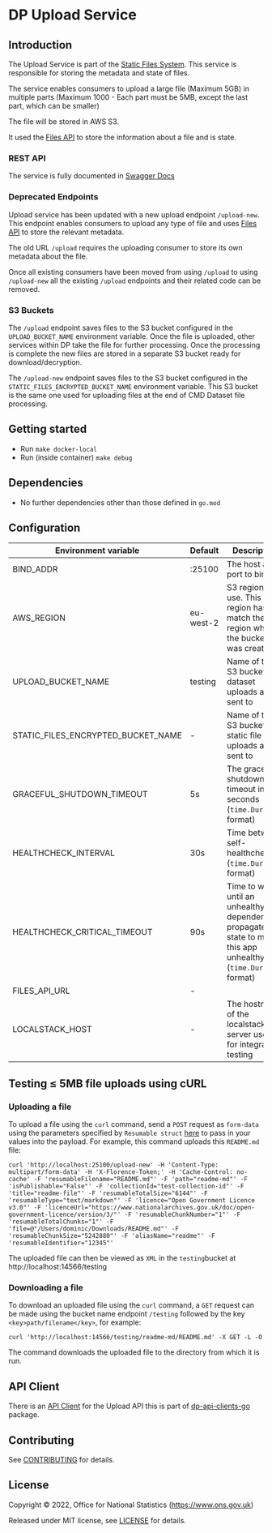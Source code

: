 # DP Upload Service

## Introduction

The Upload Service is part of the [Static Files System](https://github.com/ONSdigital/dp-static-files-compose).
This service is responsible for storing the metadata and state of files.

The service enables consumers to upload a large file (Maximum 5GB) in multiple parts (Maximum 1000 - Each part must be
5MB, except the last part, which can be smaller)

The file will be stored in AWS S3.

It used the [Files API](https://github.com/ONSdigital/dp-files-api) to store the information about a file and is state.

### REST API

The service is fully documented in [Swagger Docs](swagger.yaml)

### Deprecated Endpoints

Upload service has been updated with a new upload endpoint `/upload-new`. This endpoint enables consumers to upload any
type of file and uses [Files API](https://github.com/ONSdigital/dp-files-api) to store the relevant metadata.

The old URL `/upload` requires the uploading consumer to store its own metadata about the file.

Once all existing consumers have been moved from using `/upload` to using `/upload-new` all the existing `/upload`
endpoints
and their related code can be removed.

### S3 Buckets

The `/upload` endpoint saves files to the S3 bucket configured in the `UPLOAD_BUCKET_NAME` environment
variable. Once the file
is uploaded, other services within DP take the file for further processing. Once the processing is complete the new files
are stored in a separate S3 bucket ready for download/decryption.

The `/upload-new` endpoint saves files to the S3 bucket configured in
the `STATIC_FILES_ENCRYPTED_BUCKET_NAME` environment
variable. This S3 bucket is the same one used for uploading files at the end of CMD Dataset file processing.

## Getting started

* Run `make docker-local`
* Run (inside container) `make debug`

## Dependencies

* No further dependencies other than those defined in `go.mod`

## Configuration

| Environment variable               | Default               | Description                                                                                                        |
|------------------------------------|-----------------------|--------------------------------------------------------------------------------------------------------------------|
| BIND_ADDR                          | :25100                | The host and port to bind to                                                                                       |
| AWS_REGION                         | eu-west-2             | S3 region to use. This region has to match the region where the bucket was created                                 |
| UPLOAD_BUCKET_NAME                 | testing               | Name of the S3 bucket that dataset uploads are sent to                                                             | 
| STATIC_FILES_ENCRYPTED_BUCKET_NAME | -                     | Name of the S3 bucket that static file uploads are sent to                                                         | 
| GRACEFUL_SHUTDOWN_TIMEOUT          | 5s                    | The graceful shutdown timeout in seconds (`time.Duration` format)                                                  |
| HEALTHCHECK_INTERVAL               | 30s                   | Time between self-healthchecks (`time.Duration` format)                                                            |
| HEALTHCHECK_CRITICAL_TIMEOUT       | 90s                   | Time to wait until an unhealthy dependent propagates its state to make this app unhealthy (`time.Duration` format) |
| FILES_API_URL                      | -                     |                                                                                                                    |
| LOCALSTACK_HOST                    | -                     | The hostname of the localstack server used for integration testing                                                 |

## Testing ≤ 5MB file uploads using cURL

### Uploading a file

To upload a file using the `curl` command, send a `POST` request as `form-data` using the parameters specified by `Resumable struct` [here](upload/upload.go) to pass in your values into the payload. For example, this command uploads this `README.md` file:

```
curl 'http://localhost:25100/upload-new' -H 'Content-Type: multipart/form-data' -H 'X-Florence-Token;' -H 'Cache-Control: no-cache' -F 'resumableFilename="README.md"' -F 'path="readme-md"' -F 'isPublishable="False"' -F 'collectionId="test-collection-id"' -F 'title="readme-file"' -F 'resumableTotalSize="6144"' -F 'resumableType="text/markdown"' -F 'licence="Open Government Licence v3.0"' -F 'licenceUrl="https://www.nationalarchives.gov.uk/doc/open-government-licence/version/3/"' -F 'resumableChunkNumber="1"' -F 'resumableTotalChunks="1"' -F 'file=@"/Users/dominic/Downloads/README.md"' -F 'resumableChunkSize="5242880"' -F 'aliasName="readme"' -F 'resumableIdentifier="12345"'
```
The uploaded file can then be viewed as `XML` in the `testing`bucket at http://localhost:14566/testing


### Downloading a file

To download an uploaded file using the `curl` command, a `GET` request can be made using the bucket name endpoint `/testing` followed by the key `<key>path/filename</key>`, for example: 

```
curl 'http://localhost:14566/testing/readme-md/README.md' -X GET -L -O 
```

The command downloads the uploaded file to the directory from which it is run.

## API Client

There is an [API Client](https://github.com/ONSdigital/dp-api-clients-go/tree/main/upload) for the Upload API this is part of [dp-api-clients-go](https://github.com/ONSdigital/dp-api-clients-go) package.

## Contributing

See [CONTRIBUTING](CONTRIBUTING.md) for details.

## License

Copyright © 2022, Office for National Statistics (https://www.ons.gov.uk)

Released under MIT license, see [LICENSE](LICENSE.md) for details.
